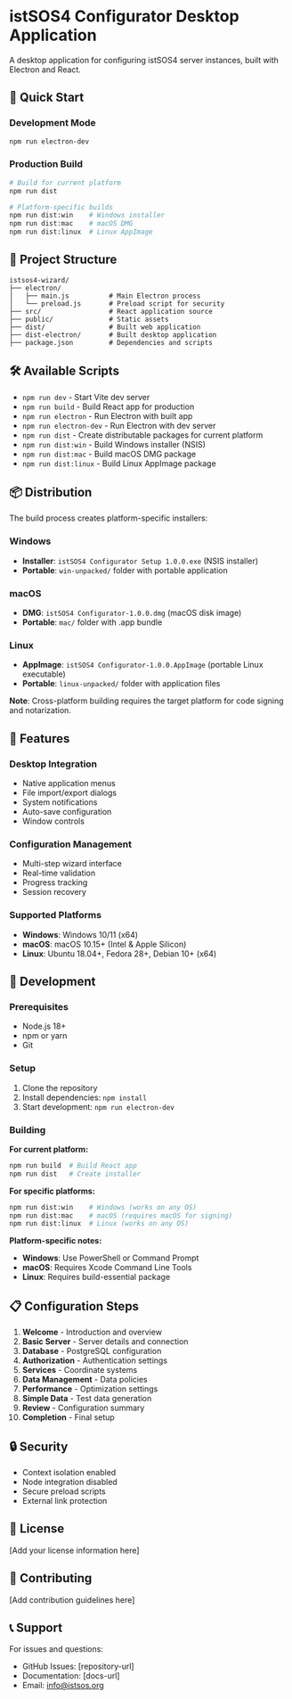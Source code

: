 # istSOS4 Configurator Desktop Application

A desktop application for configuring istSOS4 server instances, built with Electron and React.

## 🚀 Quick Start

### Development Mode

```bash
npm run electron-dev
```

### Production Build

```bash
# Build for current platform
npm run dist

# Platform-specific builds
npm run dist:win    # Windows installer
npm run dist:mac    # macOS DMG
npm run dist:linux  # Linux AppImage
```

## 📁 Project Structure

```
istsos4-wizard/
├── electron/
│   ├── main.js          # Main Electron process
│   └── preload.js       # Preload script for security
├── src/                 # React application source
├── public/              # Static assets
├── dist/                # Built web application
├── dist-electron/       # Built desktop application
├── package.json         # Dependencies and scripts
```

## 🛠 Available Scripts

- `npm run dev` - Start Vite dev server
- `npm run build` - Build React app for production
- `npm run electron` - Run Electron with built app
- `npm run electron-dev` - Run Electron with dev server
- `npm run dist` - Create distributable packages for current platform
- `npm run dist:win` - Build Windows installer (NSIS)
- `npm run dist:mac` - Build macOS DMG package
- `npm run dist:linux` - Build Linux AppImage package

## 📦 Distribution

The build process creates platform-specific installers:

### Windows

- **Installer**: `istSOS4 Configurator Setup 1.0.0.exe` (NSIS installer)
- **Portable**: `win-unpacked/` folder with portable application

### macOS

- **DMG**: `istSOS4 Configurator-1.0.0.dmg` (macOS disk image)
- **Portable**: `mac/` folder with .app bundle

### Linux

- **AppImage**: `istSOS4 Configurator-1.0.0.AppImage` (portable Linux executable)
- **Portable**: `linux-unpacked/` folder with application files

**Note**: Cross-platform building requires the target platform for code signing and notarization.

## 🎯 Features

### Desktop Integration

- Native application menus
- File import/export dialogs
- System notifications
- Auto-save configuration
- Window controls

### Configuration Management

- Multi-step wizard interface
- Real-time validation
- Progress tracking
- Session recovery

### Supported Platforms

- **Windows**: Windows 10/11 (x64)
- **macOS**: macOS 10.15+ (Intel & Apple Silicon)
- **Linux**: Ubuntu 18.04+, Fedora 28+, Debian 10+ (x64)

## 🔧 Development

### Prerequisites

- Node.js 18+
- npm or yarn
- Git

### Setup

1. Clone the repository
2. Install dependencies: `npm install`
3. Start development: `npm run electron-dev`

### Building

**For current platform:**

```bash
npm run build  # Build React app
npm run dist   # Create installer
```

**For specific platforms:**

```bash
npm run dist:win    # Windows (works on any OS)
npm run dist:mac    # macOS (requires macOS for signing)
npm run dist:linux  # Linux (works on any OS)
```

**Platform-specific notes:**

- **Windows**: Use PowerShell or Command Prompt
- **macOS**: Requires Xcode Command Line Tools
- **Linux**: Requires build-essential package

## 📋 Configuration Steps

1. **Welcome** - Introduction and overview
2. **Basic Server** - Server details and connection
3. **Database** - PostgreSQL configuration
4. **Authorization** - Authentication settings
5. **Services** - Coordinate systems
6. **Data Management** - Data policies
7. **Performance** - Optimization settings
8. **Simple Data** - Test data generation
9. **Review** - Configuration summary
10. **Completion** - Final setup

## 🔒 Security

- Context isolation enabled
- Node integration disabled
- Secure preload scripts
- External link protection

## 📄 License

[Add your license information here]

## 🤝 Contributing

[Add contribution guidelines here]

## 📞 Support

For issues and questions:

- GitHub Issues: [repository-url]
- Documentation: [docs-url]
- Email: info@istsos.org
